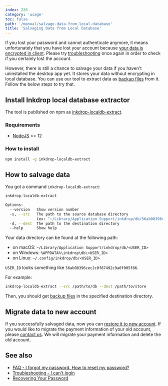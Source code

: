 ```yaml
---
index: 220
category: 'usage'
toc: false
path: '/manual/salvage-data-from-local-database'
title: 'Salvaging Data from Local Database'
---
```


If you lost your password and cannot authenticate anymore, it means unfortunately that you have lost your account because [your data is encrypted in client](/security).
Please try [troubleshooting](/manual/troubleshooting#i-cant-log-in) once again in order to check if you certainly lost the account.

However, there is still a chance to salvage your data if you haven't uninstalled the desktop app yet.
It stores your data without encrypting in local database.
You can use our tool to extract data as [backup files](/manual/backing-up-your-data) from it.
Follow the below steps to try that.

## Install Inkdrop local database extractor

The tool is published on npm as [inkdrop-localdb-extract](https://www.npmjs.com/package/inkdrop-localdb-extract).

### Requirements

- [NodeJS](https://nodejs.org/) >= 12

### How to install

```sh
npm install -g inkdrop-localdb-extract
```

## How to salvage data

You got a command `inkdrop-localdb-extract`:

```sh
inkdrop-localdb-extract

Options:
  --version   Show version number                                      [boolean]
  -s, --src   The path to the source database directory
              (ex: "~/Library/Application Support/inkdrop/db/56ab08396cec2c0f87492c9a0f005f86")   [required]
  -d, --dest  The path to the destination directory                   [required]
  --help      Show help                                                [boolean]
```

Your data directory can be found at the following path:

- on macOS: `~/Library/Application Support/inkdrop/db/<USER_ID>`
- on Windows: `%APPDATA%\inkdrop\db\<USER_ID>`
- on Linux: `~/.config/inkdrop/db/<USER_ID>`

`USER_ID` looks something like `56ab08396cec2c0f87492c9a0f005f86`.

For example:

```sh
inkdrop-localdb-extract --src /path/to/db --dest /path/to/store
```

Then, you should get [backup files](/manual/backing-up-your-data) in the specified destination directory.

## Migrate data to new account

If you successfully salvaged data, now you can [restore it to new account](/manual/backing-up-your-data).
If you would like to migrate the payment information of your old account, please [contact us](mailto:contact@inkdrop.app).
We will migrate your payment information and delete the old account.

## See also

- [FAQ - I forgot my password. How to reset my password?](/faq#i-forgot-my-password-how-to-reset-my-password)
- [Troubleshooting - I can't login](/manual/troubleshooting#i-cant-log-in)
- [Recovering Your Password](/manual/recovering-your-password)
